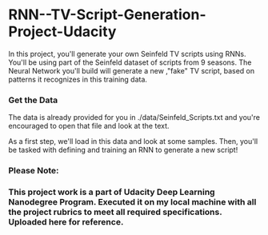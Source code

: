 # RNN--TV-Script-Generation-Project-Udacity
In this project, you'll generate your own Seinfeld TV scripts using RNNs. You'll be using part of the Seinfeld dataset of scripts from 9 seasons. The Neural Network you'll build will generate a new ,"fake" TV script, based on patterns it recognizes in this training data.

### Get the Data
The data is already provided for you in ./data/Seinfeld_Scripts.txt and you're encouraged to open that file and look at the text.

As a first step, we'll load in this data and look at some samples.
Then, you'll be tasked with defining and training an RNN to generate a new script!

### Please Note:
### This project work is a part of Udacity Deep Learning Nanodegree Program. Executed it on my local machine with all the project rubrics to meet all required specifications. Uploaded here for reference.
